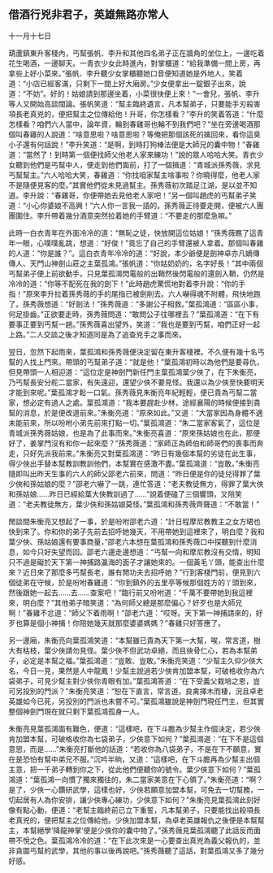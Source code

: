 ## 借酒行兇非君子，英雄無路亦常人

十一月十七日

葫蘆鎮東升客棧內，丐幫張帆、李升和其他四名弟子正在牆角的坐位上，一邊吃着花生喝酒，一邊聊天。一青衣少女此時進內，對掌櫃道：“給我準備一間上房，再拿些上好小菜來。”張帆、李升聽少女掌櫃聽她口音便知道她是外地人，笑着道：“小店已經客滿，只剩下一間上好大廂房。”少女便拿出一錠銀子出來，說道：“不妨”。好的！姑娘請到那邊坐着，小菜很快便上來！”一會兒，張帆、李升等人又開始高談闊論。張帆笑道：“幫主臨終遺言，凡本幫弟子，只要能手刃殺害項長老真兇的，便把幫主之位傳給他！升哥，你怎樣看？”李升的笑着答道：“什麼怎樣看？咱們六人當中，論年資，輪到春雞哥也輪不到我們吧？”坐在旁邊喝酒那個叫春雞的人說道：“啥意思啦？啥意思啦？等俺把那個該死的擒回來，看你這臭小子還有何話說！”李升笑道：“是啊，到時打狗棒法便是大師兄的囊中物！”春雞道：“當然了！到時第一個便找師父他老人家來練功！”說的眾人哈哈大笑。青衣少女聽到他們是丐幫中人，便走到他們面前，打了一個揖道：“青城派孫秀薇，求見丐幫幫主。”六人哈哈大笑，春雞道：“你找咱家幫主啥事啦？你曉得麼，他老人家不是隨便見客的麼。”其實他們從未見過幫主。孫秀薇初次踏足江湖，是以並不知道。李升說：“春雞哥，你便帶她去見他老人家吧！”另一個叫趙虎的丐幫弟子笑道：“小心你婆娘不高興！”六人你一言我一語的。孫秀薇正待要走開，便被六人團團圍住。李升帶着幾分酒意突然拉着她的手臂道：“不要走的那麼急嘛。”

此時一白衣青年在外面冷冷的道：“無恥之徒，快放開這位姑娘！”孫秀薇瞧了這青年一眼，心噗噗亂跳，想道：“好俊！”竟忘了自己的手臂還被人拿着。那個叫春雞的人道：“你是誰？”。這白衣青年冷冷的道：“好說，本少爺便是劍神卓亦凡嫡傳傳人、天門山神劍山莊之主葉孤鴻。”張帆道：“你姑奶奶的，名字好長！”其中兩個丐幫弟子便上前欲動手。只見葉孤鴻閃電般的出鞘然後閃電般的還劍入鞘，仍然是冷冷的道：“你等不配死在我的劍下！”此時趙虎驚慌地對着李升說：“你的手指！”原來李升拉着孫秀薇的手的尾指已被劍削去。六人嚇得魂不附體，飛快地跑了。孫秀薇想道：“好劍法！”孫秀薇道：“多謝公子相救。”葉孤鴻道：“區區小事，何足掛齒。”正欲要走時，孫秀薇問道：“敢問公子往哪裡去？”葉孤鴻道：“在下有要事正要到丐幫一趟。”孫秀薇喜出望外，笑道：“我也是要到丐幫，咱們正好一起上路。”二人交談之後才知道同是為了追查兇手之事而來。


翌日，忽然下起雨來，葉孤鴻和孫秀薇便決定留在東升客棧裡。不久便有幾十名丐幫的人找上門來。帶頭的丐幫弟子道：“就是他！”葉孤鴻初時以為他們是要尋仇，但見帶頭一人相迎道：“這位定是神劍門新任門主葉孤鴻葉少俠了，在下朱衡亮，乃丐幫長安分舵二當家，有失遠迎，還望少俠不要見怪。我還以為少俠至快要明天才能到來呢。”葉孤鴻才鬆一口氣。孫秀薇見朱衡亮年紀輕輕，便已貴為丐幫二當家，想必定有過人之處。葉孤鴻道：“我本要趕赴少林，途經襄陽的時候便接到貴幫的消息，於是便改道前來。”朱衡亮道：“原來如此。”又道：“大當家因為身體不適未能前來，所以吩咐小弟先前來打點一切。”葉孤鴻道：“朱二當家客氣了，這位是青城派孫秀薇姑娘，也是為了此事而來。”朱衡亮喜道：“原來孫姑娘也在此，那便好了，姜掌門沒有和你一起來麼？”孫秀薇道：“家師正為師伯和師哥們的喪事而奔走，只好先派我前來。”朱衡亮又對葉孤鴻道：“昨日有幾個本幫的劣徒在此生事，得少俠出手替本幫教訓教訓他們，本幫實在感激不盡。”葉孤鴻道：“豈敢。”朱衡亮隨即叫出昨天生事的六人的師父邵老六前來，問道：“昨日便是你的徒兒得罪了葉少俠和孫姑娘的麼？”邵老六嚇了一跳，連忙答道：“老夫教徒無方，得罪了葉大俠和孫姑娘......昨日已經給葉大俠教訓過了......”說着便磕了三個響頭，又陪笑道：“老夫教徒無方，葉少俠和孫姑娘莫怪。”葉孤鴻和孫秀薇齊聲道：“不敢當！”

閒談間朱衡亮又想起了一事，於是吩咐邵老六道：“計日程摩尼教教主之女方珺也快到來了。你和你的弟子先前去招呼她幾天，不用帶她到這裡來了，明白麼？我和葉少俠、孫姑娘還有要事商量，”邵老六本想在葉孤鴻和孫秀薇口中探聽到什麼消息，如今只好失望而回。邵老六邊走邊想道：“丐幫一向和摩尼教沒有交情，明知只不過是礙於天下第一神捕路瀛海的面子才讓她來的。一個黃毛丫頭，能查出什麼來？近日來了那麼多丐幫長老，誰有閒功夫去招呼她？”行到客棧門前，便見到六個徒弟在守候，於是吩咐春雞道：“你到鎮外的五里亭等候那個姓方的丫頭到來，然後跟她一起去......去......查案吧！”臨行前又吩咐道：“千萬不要帶她到我這裡來，明白麼？”其他弟子暗笑道：“為何師父總是那麼偏心？好歹也是大師兄啊！”春雞不忿道：“師父下着雨啊！”邵老六道：“哎呀。天下第一神捕請來的，好歹也算是個小神捕！你陪她幾天就那麼婆婆媽媽？”春雞只好答應了。

另一邊廂，朱衡亮向葉孤鴻笑道：“本幫雖已貴為天下第一大幫，唉，常言道，樹大有枯枝，葉少俠請勿見怪。葉少俠不但武功卓絕，而且俠骨仁心，若為本幫弟子，必定是本幫之福。”葉孤鴻道：“豈敢、豈敢。”朱衡亮笑道：“少幫主久仰少俠大名，今日一見，果然是人中龍鳳！少幫主說過若少俠肯加盟本幫，可破格收你為六袋弟子，可見少幫主對少俠你青眼有加。”葉孤鴻答道：“在下受義父栽培之恩，豈可另投別的門派？”朱衡亮笑道：“恕在下直言，常言道，良禽擇木而棲，況且卓老英雄如今已死，另投別的門派也未嘗不可。”葉孤鴻雖說是神劍門現任門主，但其實整個神劍門現在就只剩下葉孤鴻孤身一人。

朱衡亮見葉孤鴻面有難色，便道：“這樣吧，在下斗膽為少幫主作個決定，若少俠肯加盟本幫，可破格收你為七袋弟子，少俠意下如何？”葉孤鴻道：“在下不是這個意思，而是......”朱衡亮打斷他的話道：“若收你為八袋弟子，不是在下不願意，實在是恐怕有幫中弟兄不服。”沉吟半晌，又道：“這樣吧，在下斗膽再為少幫主出個主意，把一千弟子轉到你之下，從此他們便聽你的號令。葉少俠意下如何？”葉孤鴻道：“葉孤鴻一向慣了獨來獨往的，朱二當家美意在下心領了。”朱衡亮道：“啊？是了，少俠一心鑽研武學，這樣也好，少俠若願意加盟本幫，可免去一切幫務，一切起居有人為你安排，讓少俠專心練功，少俠意下如何？”朱衡亮見葉孤鴻此刻好像有點心動，便道：“老幫主臨終前已立下重誓，凡本幫弟子，只要能找出殺項長老真兇的，便把幫主之位傳給他。少俠加盟本幫，為卓老英雄報仇之後便是本幫幫主，本幫絕學‘降龍神掌’便是少俠你的囊中物了。”孫秀薇見葉孤鴻聽了此話反而面帶不悅之色。葉孤鴻冷冷的道：“在下此次來是一心要查出真兇為義父報仇的，並非貪圖丐幫的武學，其他的事以後再說吧。”孫秀薇聽了這話，對葉孤鴻又多了幾分好感。
<!--stackedit_data:
eyJoaXN0b3J5IjpbLTExOTgxODA2OTBdfQ==
-->